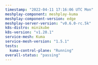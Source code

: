 ```yaml
---
timestamp: "2022-04-11 17:16:06 UTC Mon"
meshplay-component: meshplay-kuma
meshplay-component-version: edge
meshplay-server-version: "v0.6.0-rc.5k"
k8s-distro: minikube
k8s-version: "v1.20.1"
service-mesh: Kuma
service-mesh-version: "1.5.1"
tests:
  kuma-control-plane: "Running"
overall-status: "passing"
---
```

